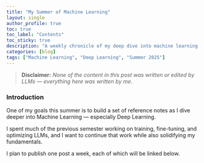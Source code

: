 ```yaml
---
title: "My Summer of Machine Learning"
layout: single
author_profile: true
toc: true
toc_label: "Contents"
toc_sticky: true
description: "A weekly chronicle of my deep dive into machine learning and deep learning during Summer 2025."
categories: [blog]
tags: ["Machine Learning", "Deep Learning", "Summer 2025"]
---
```


> **Disclaimer:** *None of the content in this post was written or edited by LLMs — everything here was written by me.*

### Introduction

One of my goals this summer is to build a set of reference notes as I dive deeper into Machine Learning — especially Deep Learning.

I spent much of the previous semester working on training, fine-tuning, and optimizing LLMs, and I want to continue that work while also solidifying my fundamentals.

I plan to publish one post a week, each of which will be linked below.
